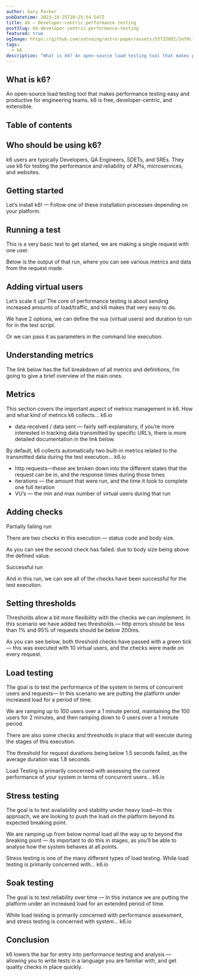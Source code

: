 ```yaml
---
author: Gary Parker
pubDatetime: 2023-10-25T10:25:54.547Z
title: k6 — Developer-centric performance testing
postSlug: k6-developer-centric-performance-testing
featured: true
ogImage: https://github.com/satnaing/astro-paper/assets/53733092/1ef0cf03-8137-4d67-ac81-84a032119e3a
tags:
  - k6
description: "What is k6? An open-source load testing tool that makes performance testing easy and productive for engineering teams. k6 is free, developer-centric, and extensible."
---
```


## What is k6?

An open-source load testing tool that makes performance testing easy and productive for engineering teams. k6 is free, developer-centric, and extensible.

## Table of contents

## Who should be using k6?

k6 users are typically Developers, QA Engineers, SDETs, and SREs. They use k6 for testing the performance and reliability of APIs, microservices, and 
websites.

## Getting started

Let’s install k6! — Follow one of these installation processes depending on your platform.

## Running a test

This is a very basic test to get started, we are making a single request with one user.

Below is the output of that run, where you can see various metrics and data from the request made.

## Adding virtual users

Let’s scale it up! The core of performance testing is about sending increased amounts of load/traffic, and k6 makes that very easy to do.

We have 2 options, we can define the vus (virtual users) and duration to run for in the test script.

Or we can pass it as parameters in the command line execution.

## Understanding metrics

The link below has the full breakdown of all metrics and definitions, I’m going to give a brief overview of the main ones.

## Metrics

This section covers the important aspect of metrics management in k6. How and what kind of metrics k6 collects…
k6.io

- data received / data sent — fairly self-explanatory, if you’re more interested in tracking data transmitted by specific URL’s, there is more detailed documentation in the link below.

By default, k6 collects automatically two built-in metrics related to the transmitted data during the test execution…
k6.io

- http requests—these are broken down into the different states that the request can be in, and the response times during those times
- iterations — the amount that were run, and the time it took to complete one full iteration
- VU’s — the min and max number of virtual users during that run

## Adding checks

Partially failing run

There are two checks in this execution — status code and body size.

As you can see the second check has failed. due to body size being above the defined value.

Successful run

And in this run, we can see all of the checks have been successful for the test execution.

## Setting thresholds

Thresholds allow a bit more flexibility with the checks we can implement. In this scenario we have added two thresholds — http errors should be less than 1% and 95% of requests should be below 200ms.

As you can see below, both threshold checks have passed with a green tick — this was executed with 10 virtual users, and the checks were made on every request.

## Load testing

The goal is to test the performance of the system in terms of concurrent users and requests— In this scenario we are putting the platform under increased load for a period of time.

We are ramping up to 100 users over a 1 minute period, maintaining the 100 users for 2 minutes, and then ramping down to 0 users over a 1 minute period.

There are also some checks and thresholds in place that will execute during the stages of this execution.

The threshold for request durations being below 1.5 seconds failed, as the average duration was 1.8 seconds.

Load Testing is primarily concerned with assessing the current performance of your system in terms of concurrent users…
k6.io

## Stress testing

The goal is to test availability and stability under heavy load—In this approach, we are looking to push the load on the platform beyond its expected breaking point.

We are ramping up from below normal load all the way up to beyond the breaking point — its important to do this in stages, as you’ll be able to analyse how the system behaves at all points.

Stress testing is one of the many different types of load testing. While load testing is primarily concerned with…
k6.io

## Soak testing
The goal is to test reliability over time — In this instance we are putting the platform under an increased load for an extended period of time.

While load testing is primarily concerned with performance assessment, and stress testing is concerned with system…
k6.io

## Conclusion
k6 lowers the bar for entry into performance testing and analysis — allowing you to write tests in a language you are familiar with, and get quality checks in place quickly.
